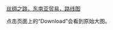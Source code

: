 [丝绸之路，东南亚贸易，路线图](https://github.com/alingsjtu/notes/tree/master/maps/Transasia_trade_routes)

点击页面上的“Download”会看到原始大图。
